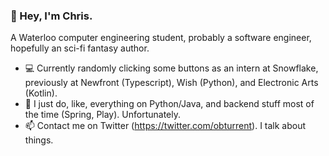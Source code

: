 ### 🐒 Hey, I'm Chris.

<!--
**t-chris/t-chris** is a ✨ _special_ ✨ repository because its `README.md` (this file) appears on your GitHub profile.
-->

A Waterloo computer engineering student, probably a software engineer, hopefully an sci-fi fantasy author.

- 💻 Currently randomly clicking some buttons as an intern at Snowflake, previously at Newfront (Typescript), Wish (Python), and Electronic Arts (Kotlin).
- 🔧 I just do, like, everything on Python/Java, and backend stuff most of the time (Spring, Play). Unfortunately. 
- 📫 Contact me on Twitter (https://twitter.com/obturrent). I talk about things.

